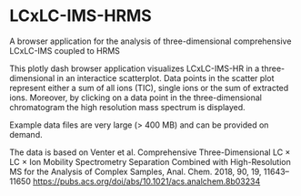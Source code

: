 # LCxLC-IMS-HRMS
A browser application for the analysis of three-dimensional comprehensive LCxLC-IMS coupled to HRMS  

This plotly dash browser application visualizes LCxLC-IMS-HR in a three-dimensional in an interactice scatterplot. Data points in the scatter plot represent either a sum of all ions (TIC), single ions or the sum of extracted ions. Moreover, by clicking on a data point in the three-dimensional chromatogram the high resolution mass spectrum is displayed.  

Example data files are very large (> 400 MB) and can be provided on demand.

The data is based on Venter et al. Comprehensive Three-Dimensional LC × LC × Ion Mobility Spectrometry Separation Combined with High-Resolution MS for the Analysis of Complex Samples, Anal. Chem. 2018, 90, 19, 11643–11650 https://pubs.acs.org/doi/abs/10.1021/acs.analchem.8b03234
